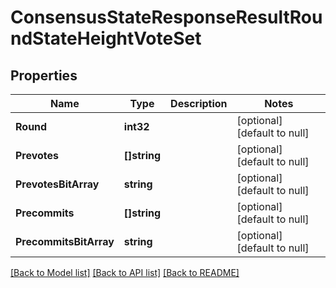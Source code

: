 # ConsensusStateResponseResultRoundStateHeightVoteSet

## Properties
Name | Type | Description | Notes
------------ | ------------- | ------------- | -------------
**Round** | **int32** |  | [optional] [default to null]
**Prevotes** | **[]string** |  | [optional] [default to null]
**PrevotesBitArray** | **string** |  | [optional] [default to null]
**Precommits** | **[]string** |  | [optional] [default to null]
**PrecommitsBitArray** | **string** |  | [optional] [default to null]

[[Back to Model list]](../README.md#documentation-for-models) [[Back to API list]](../README.md#documentation-for-api-endpoints) [[Back to README]](../README.md)

